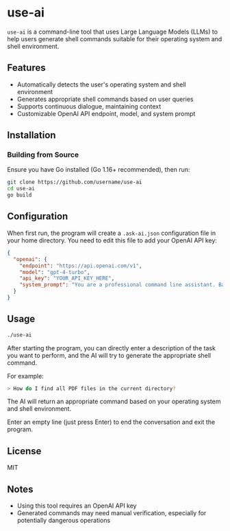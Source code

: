 # use-ai

`use-ai` is a command-line tool that uses Large Language Models (LLMs) to help users generate shell commands suitable for their operating system and shell environment.

## Features

- Automatically detects the user's operating system and shell environment
- Generates appropriate shell commands based on user queries
- Supports continuous dialogue, maintaining context
- Customizable OpenAI API endpoint, model, and system prompt

## Installation

### Building from Source

Ensure you have Go installed (Go 1.16+ recommended), then run:

```bash
git clone https://github.com/username/use-ai
cd use-ai
go build
```

## Configuration

When first run, the program will create a `.ask-ai.json` configuration file in your home directory. You need to edit this file to add your OpenAI API key:

```json
{
  "openai": {
    "endpoint": "https://api.openai.com/v1",
    "model": "gpt-4-turbo",
    "api_key": "YOUR_API_KEY_HERE",
    "system_prompt": "You are a professional command line assistant. Based on the user's query, only return the appropriate shell command without explanation. Make sure the command is suitable for the user's operating system and shell environment."
  }
}
```

## Usage

```bash
./use-ai
```

After starting the program, you can directly enter a description of the task you want to perform, and the AI will try to generate the appropriate shell command.

For example:
```bash
> How do I find all PDF files in the current directory?
```

The AI will return an appropriate command based on your operating system and shell environment.

Enter an empty line (just press Enter) to end the conversation and exit the program.

## License

MIT

## Notes

- Using this tool requires an OpenAI API key
- Generated commands may need manual verification, especially for potentially dangerous operations
